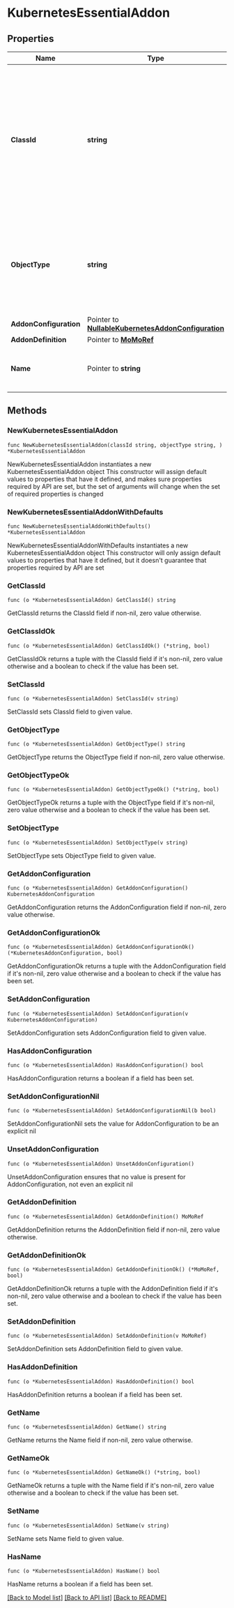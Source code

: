 # KubernetesEssentialAddon

## Properties

Name | Type | Description | Notes
------------ | ------------- | ------------- | -------------
**ClassId** | **string** | The fully-qualified name of the instantiated, concrete type. This property is used as a discriminator to identify the type of the payload when marshaling and unmarshaling data. | [default to "kubernetes.EssentialAddon"]
**ObjectType** | **string** | The fully-qualified name of the instantiated, concrete type. The value should be the same as the &#39;ClassId&#39; property. | [default to "kubernetes.EssentialAddon"]
**AddonConfiguration** | Pointer to [**NullableKubernetesAddonConfiguration**](KubernetesAddonConfiguration.md) |  | [optional] 
**AddonDefinition** | Pointer to [**MoMoRef**](MoMoRef.md) |  | [optional] 
**Name** | Pointer to **string** | Name of addon to be installed on a Kubernetes cluster. | [optional] 

## Methods

### NewKubernetesEssentialAddon

`func NewKubernetesEssentialAddon(classId string, objectType string, ) *KubernetesEssentialAddon`

NewKubernetesEssentialAddon instantiates a new KubernetesEssentialAddon object
This constructor will assign default values to properties that have it defined,
and makes sure properties required by API are set, but the set of arguments
will change when the set of required properties is changed

### NewKubernetesEssentialAddonWithDefaults

`func NewKubernetesEssentialAddonWithDefaults() *KubernetesEssentialAddon`

NewKubernetesEssentialAddonWithDefaults instantiates a new KubernetesEssentialAddon object
This constructor will only assign default values to properties that have it defined,
but it doesn't guarantee that properties required by API are set

### GetClassId

`func (o *KubernetesEssentialAddon) GetClassId() string`

GetClassId returns the ClassId field if non-nil, zero value otherwise.

### GetClassIdOk

`func (o *KubernetesEssentialAddon) GetClassIdOk() (*string, bool)`

GetClassIdOk returns a tuple with the ClassId field if it's non-nil, zero value otherwise
and a boolean to check if the value has been set.

### SetClassId

`func (o *KubernetesEssentialAddon) SetClassId(v string)`

SetClassId sets ClassId field to given value.


### GetObjectType

`func (o *KubernetesEssentialAddon) GetObjectType() string`

GetObjectType returns the ObjectType field if non-nil, zero value otherwise.

### GetObjectTypeOk

`func (o *KubernetesEssentialAddon) GetObjectTypeOk() (*string, bool)`

GetObjectTypeOk returns a tuple with the ObjectType field if it's non-nil, zero value otherwise
and a boolean to check if the value has been set.

### SetObjectType

`func (o *KubernetesEssentialAddon) SetObjectType(v string)`

SetObjectType sets ObjectType field to given value.


### GetAddonConfiguration

`func (o *KubernetesEssentialAddon) GetAddonConfiguration() KubernetesAddonConfiguration`

GetAddonConfiguration returns the AddonConfiguration field if non-nil, zero value otherwise.

### GetAddonConfigurationOk

`func (o *KubernetesEssentialAddon) GetAddonConfigurationOk() (*KubernetesAddonConfiguration, bool)`

GetAddonConfigurationOk returns a tuple with the AddonConfiguration field if it's non-nil, zero value otherwise
and a boolean to check if the value has been set.

### SetAddonConfiguration

`func (o *KubernetesEssentialAddon) SetAddonConfiguration(v KubernetesAddonConfiguration)`

SetAddonConfiguration sets AddonConfiguration field to given value.

### HasAddonConfiguration

`func (o *KubernetesEssentialAddon) HasAddonConfiguration() bool`

HasAddonConfiguration returns a boolean if a field has been set.

### SetAddonConfigurationNil

`func (o *KubernetesEssentialAddon) SetAddonConfigurationNil(b bool)`

 SetAddonConfigurationNil sets the value for AddonConfiguration to be an explicit nil

### UnsetAddonConfiguration
`func (o *KubernetesEssentialAddon) UnsetAddonConfiguration()`

UnsetAddonConfiguration ensures that no value is present for AddonConfiguration, not even an explicit nil
### GetAddonDefinition

`func (o *KubernetesEssentialAddon) GetAddonDefinition() MoMoRef`

GetAddonDefinition returns the AddonDefinition field if non-nil, zero value otherwise.

### GetAddonDefinitionOk

`func (o *KubernetesEssentialAddon) GetAddonDefinitionOk() (*MoMoRef, bool)`

GetAddonDefinitionOk returns a tuple with the AddonDefinition field if it's non-nil, zero value otherwise
and a boolean to check if the value has been set.

### SetAddonDefinition

`func (o *KubernetesEssentialAddon) SetAddonDefinition(v MoMoRef)`

SetAddonDefinition sets AddonDefinition field to given value.

### HasAddonDefinition

`func (o *KubernetesEssentialAddon) HasAddonDefinition() bool`

HasAddonDefinition returns a boolean if a field has been set.

### GetName

`func (o *KubernetesEssentialAddon) GetName() string`

GetName returns the Name field if non-nil, zero value otherwise.

### GetNameOk

`func (o *KubernetesEssentialAddon) GetNameOk() (*string, bool)`

GetNameOk returns a tuple with the Name field if it's non-nil, zero value otherwise
and a boolean to check if the value has been set.

### SetName

`func (o *KubernetesEssentialAddon) SetName(v string)`

SetName sets Name field to given value.

### HasName

`func (o *KubernetesEssentialAddon) HasName() bool`

HasName returns a boolean if a field has been set.


[[Back to Model list]](../README.md#documentation-for-models) [[Back to API list]](../README.md#documentation-for-api-endpoints) [[Back to README]](../README.md)



